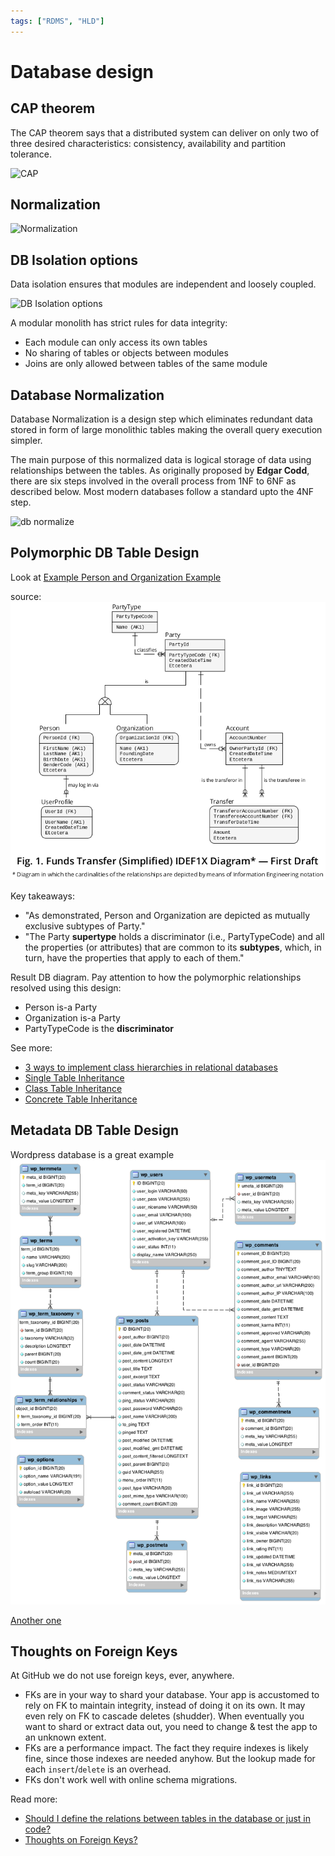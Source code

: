 ```yaml
---
tags: ["RDMS", "HLD"]
---
```


# Database design 

<TagLinks />

## CAP theorem

The CAP theorem says that a distributed system can deliver on only two of three desired characteristics: consistency, availability and partition tolerance.

![CAP](https://i.pinimg.com/originals/5d/45/a0/5d45a01c6048b0ec7c085f8191932212.jpg)

## Normalization 

![Normalization](https://i.pinimg.com/736x/f9/54/e0/f954e03a9bd7c5879a607655cf5f9480.jpg)


## DB Isolation options

Data isolation ensures that modules are independent and loosely coupled. 

![DB Isolation options](https://i.pinimg.com/564x/76/1f/68/761f684da8d15a28ec2faad9a250e5c4.jpg)


A modular monolith has strict rules for data integrity: 
 
- Each module can only access its own tables 
- No sharing of tables or objects between modules 
- Joins are only allowed between tables of the same module 

## Database Normalization

Database Normalization is a design step which eliminates redundant data stored in form of large monolithic tables making the overall query execution simpler. 

The main purpose of this normalized data is logical storage of data using relationships between the tables. As originally proposed by **Edgar Codd**, there are six steps involved in the overall process from 1NF to 6NF as described below. Most modern databases follow a standard upto the 4NF step.

![db normalize](https://static.javatpoint.com/dbms/images/dbms-normalization.png)


##  Polymorphic DB Table Design

Look at [Example Person and Organization Example](https://dba.stackexchange.com/questions/179654/developing-a-database-for-a-funds-transfers-business-where-a-people-and-organi)

source: 
![Polymorphic DB Table Design](./img/Polymorphic-table.png)

Key takeaways:
- "As demonstrated, Person and Organization are depicted as mutually exclusive subtypes of Party."
- "The Party **supertype** holds a discriminator (i.e., PartyTypeCode) and all the properties (or attributes) that are common to its **subtypes**, which, in turn, have the properties that apply to each of them."

Result DB diagram. Pay attention to how the polymorphic relationships resolved using this design:
- Person is-a Party
- Organization is-a Party
- PartyTypeCode is the **discriminator**

See more: 
- [3 ways to implement class hierarchies in relational databases](https://stackoverflow.com/questions/9174200/how-to-create-multiple-one-to-ones/9178524#9178524)
- [Single Table Inheritance](https://www.martinfowler.com/eaaCatalog/singleTableInheritance.html)
- [Class Table Inheritance](https://www.martinfowler.com/eaaCatalog/classTableInheritance.html)
- [Concrete Table Inheritance](https://www.martinfowler.com/eaaCatalog/concreteTableInheritance.html)

## Metadata DB Table Design 

Wordpress database is a great example 
![Polymorphic DB Table Design](./img/wp-metadatatable.png)

[Another one](https://stackoverflow.com/questions/3241033/designing-database-to-hold-different-metadata-information)

## Thoughts on Foreign Keys 
At GitHub we do not use foreign keys, ever, anywhere.

- FKs are in your way to shard your database. Your app is accustomed to rely on FK to maintain integrity, instead of doing it on its own. It may even rely on FK to cascade deletes (shudder). When eventually you want to shard or extract data out, you need to change & test the app to an unknown extent.
- FKs are a performance impact. The fact they require indexes is likely fine, since those indexes are needed anyhow. But the lookup made for each `insert`/`delete` is an overhead.
- FKs don't work well with online schema migrations.



Read more: 
- [Should I define the relations between tables in the database or just in code?](https://softwareengineering.stackexchange.com/questions/334624/should-i-define-the-relations-between-tables-in-the-database-or-just-in-code)
- [Thoughts on Foreign Keys?](https://github.com/github/gh-ost/issues/331#issuecomment-266027731)
